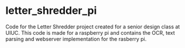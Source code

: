 # letter_shredder_pi
Code for the Letter Shredder project created for a senior design class at UIUC. This code is made for a raspberry pi and contains the OCR, text parsing and webserver implementation for the rasberry pi.

